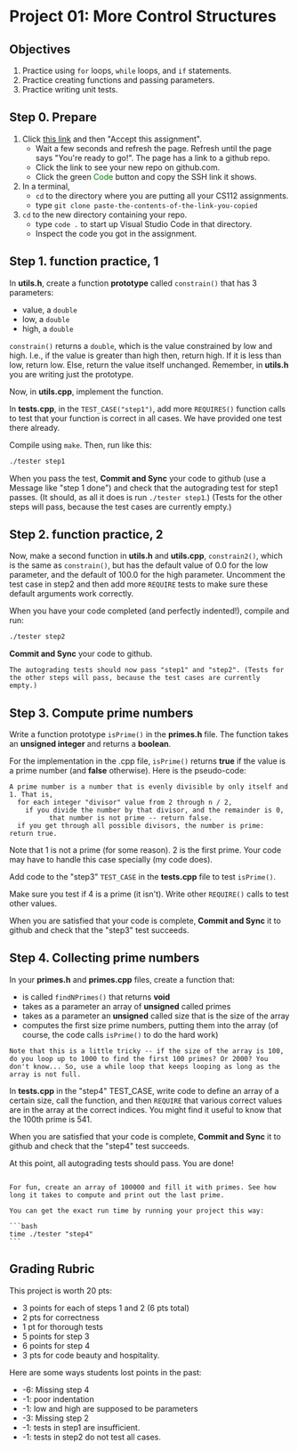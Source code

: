 # Project 01: More Control Structures

## Objectives

1. Practice using `for` loops, `while` loops, and `if` statements.
2. Practice creating functions and passing parameters.
3. Practice writing unit tests.

## Step 0. Prepare

1. Click [this link]() and then "Accept this assignment".
   - Wait a few seconds and refresh the page. Refresh until the page says "You're ready to go!". The page has a link to a github repo.
   - Click the link to see your new repo on github.com.
   - Click the green <span style="color: green;">Code</span> button and copy the SSH link it shows.
2. In a terminal,
   - `cd` to the directory where you are putting all your CS112 assignments.
   - type `git clone paste-the-contents-of-the-link-you-copied`
3. `cd` to the new directory containing your repo.
   - type `code .` to start up Visual Studio Code in that directory.
   - Inspect the code you got in the assignment.

## Step 1. function practice, 1

In **utils.h**, create a function **prototype** called `constrain()` that has 3 parameters:

- value, a `double`
- low, a `double`
- high, a `double`

`constrain()` returns a `double`, which is the value constrained by low and high. I.e., if the value is greater than high then, return high. If it is less than low, return low. Else, return the value itself unchanged. Remember, in **utils.h** you are writing just the prototype.

Now, in **utils.cpp**, implement the function.

In **tests.cpp**, in the `TEST_CASE("step1")`, add more `REQUIRES()` function calls to test that your function is correct in all cases. We have provided one test there already.

Compile using `make`. Then, run like this:

``` bash
./tester step1
```

When you pass the test, **Commit and Sync** your code to github (use a Message like "step 1 done") and check that the autograding test for step1 passes. (It should, as all it does is run `./tester step1`.) (Tests for the other steps will pass, because the test cases are currently empty.)

## Step 2. function practice, 2

Now, make a second function in **utils.h** and **utils.cpp**, `constrain2()`, which is the same as `constrain()`, but has the default value of $0.0$ for the low parameter, and the default of $100.0$ for the high parameter. Uncomment the test case in step2 and then add more `REQUIRE` tests to make sure these default arguments work correctly.

When you have your code completed (and perfectly indented!), compile and run:

```bash
./tester step2
```

**Commit and Sync** your code to github.

```{note}
The autograding tests should now pass "step1" and "step2". (Tests for the other steps will pass, because the test cases are currently empty.)
```

## Step 3. Compute prime numbers

Write a function prototype `isPrime()` in the **primes.h** file. The function takes an **unsigned integer** and returns a **boolean**.

For the implementation in the .cpp file, `isPrime()` returns **true** if the value is a prime number (and **false** otherwise). Here is the pseudo-code:

```
A prime number is a number that is evenly divisible by only itself and 1. That is,
  for each integer "divisor" value from 2 through n / 2,
    if you divide the number by that divisor, and the remainder is 0,
          that number is not prime -- return false.
  if you get through all possible divisors, the number is prime: return true.
```

Note that 1 is not a prime (for some reason). 2 is the first prime. Your code may have to handle this case specially (my code does).

Add code to the "step3" `TEST_CASE` in the **tests.cpp** file to test `isPrime()`.

Make sure you test if 4 is a prime (it isn't). Write other `REQUIRE()` calls to test other values.

When you are satisfied that your code is complete, **Commit and Sync** it to github and check that the "step3" test succeeds.

## Step 4. Collecting prime numbers

In your **primes.h** and **primes.cpp** files, create a function that:

- is called `findNPrimes()` that returns **void**
- takes as a parameter an array of **unsigned** called primes
- takes as a parameter an **unsigned** called size that is the size of the array
- computes the first size prime numbers, putting them into the array (of course, the code calls `isPrime()` to do the hard work)

```{note}
Note that this is a little tricky -- if the size of the array is 100, do you loop up to 1000 to find the first 100 primes? Or 2000? You don't know... So, use a while loop that keeps looping as long as the array is not full.
```

In **tests.cpp** in the "step4" TEST_CASE, write code to define an array of a certain size, call the function, and then `REQUIRE` that various correct values are in the array at the correct indices. You might find it useful to know that the 100th prime is 541.

When you are satisfied that your code is complete, **Commit and Sync** it to github and check that the "step4" test succeeds.

At this point, all autograding tests should pass. You are done!

````{important} OPTIONAL

For fun, create an array of 100000 and fill it with primes. See how long it takes to compute and print out the last prime.

You can get the exact run time by running your project this way:

```bash
time ./tester "step4"
```
````

## Grading Rubric

This project is worth 20 pts:

- 3 points for each of steps 1 and 2 (6 pts total)
- 2 pts for correctness
- 1 pt for thorough tests
- 5 points for step 3
- 6 points for step 4
- 3 pts for code beauty and hospitality.

Here are some ways students lost points in the past:

- -6: Missing step 4
- -1: poor indentation
- -1: low and high are supposed to be parameters
- -3: Missing step 2
- -1: tests in step1 are insufficient.
- -1: tests in step2 do not test all cases.
